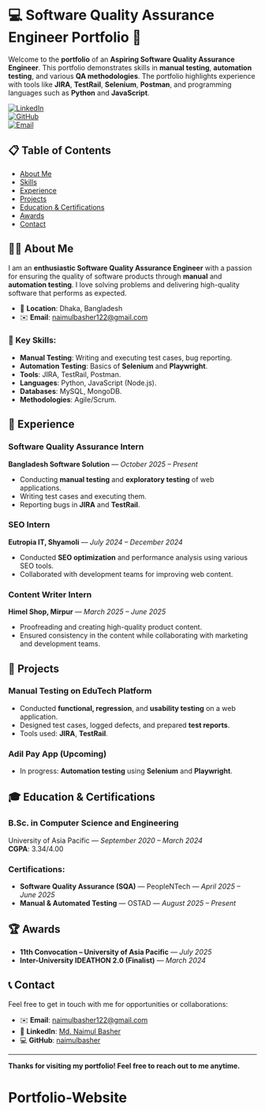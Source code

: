 
# 💻 Software Quality Assurance Engineer Portfolio 🌟

Welcome to the **portfolio** of an **Aspiring Software Quality Assurance Engineer**. This portfolio demonstrates skills in **manual testing**, **automation testing**, and various **QA methodologies**. The portfolio highlights experience with tools like **JIRA**, **TestRail**, **Selenium**, **Postman**, and programming languages such as **Python** and **JavaScript**.

[![LinkedIn](https://img.shields.io/badge/LinkedIn-%230077B5.svg?style=flat&logo=linkedin&logoColor=white)](https://www.linkedin.com/in/naimul-basher)  
[![GitHub](https://img.shields.io/badge/GitHub-%23000000.svg?style=flat&logo=github&logoColor=white)](https://github.com/naimulbasher)  
[![Email](https://img.shields.io/badge/Email-%23EA4335.svg?style=flat&logo=gmail&logoColor=white)](mailto:naimulbasher122@gmail.com)

## 📋 Table of Contents
- [About Me](#about-me)
- [Skills](#skills)
- [Experience](#experience)
- [Projects](#projects)
- [Education & Certifications](#education--certifications)
- [Awards](#awards)
- [Contact](#contact)

## 👨‍💻 About Me
I am an **enthusiastic Software Quality Assurance Engineer** with a passion for ensuring the quality of software products through **manual** and **automation testing**. I love solving problems and delivering high-quality software that performs as expected.

- 📍 **Location**: Dhaka, Bangladesh  
- ✉️ **Email**: [naimulbasher122@gmail.com](mailto:naimulbasher122@gmail.com)

### 🔑 Key Skills:
- **Manual Testing**: Writing and executing test cases, bug reporting.
- **Automation Testing**: Basics of **Selenium** and **Playwright**.
- **Tools**: JIRA, TestRail, Postman.
- **Languages**: Python, JavaScript (Node.js).
- **Databases**: MySQL, MongoDB.
- **Methodologies**: Agile/Scrum.

## 💼 Experience

### **Software Quality Assurance Intern**  
**Bangladesh Software Solution** — *October 2025 – Present*  
- Conducting **manual testing** and **exploratory testing** of web applications.
- Writing test cases and executing them.
- Reporting bugs in **JIRA** and **TestRail**.

### **SEO Intern**  
**Eutropia IT, Shyamoli** — *July 2024 – December 2024*  
- Conducted **SEO optimization** and performance analysis using various SEO tools.
- Collaborated with development teams for improving web content.

### **Content Writer Intern**  
**Himel Shop, Mirpur** — *March 2025 – June 2025*  
- Proofreading and creating high-quality product content.
- Ensured consistency in the content while collaborating with marketing and development teams.

## 🚀 Projects

### **Manual Testing on EduTech Platform**  
- Conducted **functional, regression**, and **usability testing** on a web application.
- Designed test cases, logged defects, and prepared **test reports**.
- Tools used: **JIRA**, **TestRail**.

### **Adil Pay App (Upcoming)**  
- In progress: **Automation testing** using **Selenium** and **Playwright**.

## 🎓 Education & Certifications

### **B.Sc. in Computer Science and Engineering**  
University of Asia Pacific — *September 2020 – March 2024*  
**CGPA**: 3.34/4.00

### Certifications:
- **Software Quality Assurance (SQA)** — PeopleNTech — *April 2025 – June 2025*  
- **Manual & Automated Testing** — OSTAD — *August 2025 – Present*

## 🏆 Awards
- **11th Convocation – University of Asia Pacific** — *July 2025*
- **Inter-University IDEATHON 2.0 (Finalist)** — *March 2024*

## 📞 Contact

Feel free to get in touch with me for opportunities or collaborations:

- ✉️ **Email**: [naimulbasher122@gmail.com](mailto:naimulbasher122@gmail.com)
- 🔗 **LinkedIn**: [Md. Naimul Basher](https://www.linkedin.com/in/naimul-basher)
- 💻 **GitHub**: [naimulbasher](https://github.com/naimulbasher)

---

**Thanks for visiting my portfolio! Feel free to reach out to me anytime.**
# Portfolio-Website
